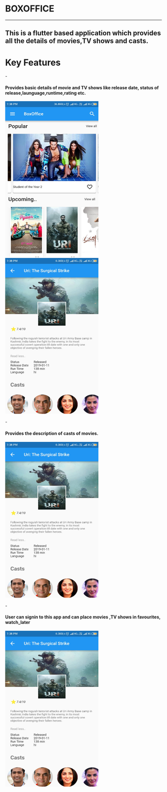 # BOXOFFICE
------------------------------------------------------------------------------------------
This is a flutter based application which provides all the details of movies,TV shows and casts.
-------------------------------------------------------------------------------------------

# Key Features

-<h4>Provides basic details of movie and TV shows like release date, status of release,launguage,runtime,rating etc.</h4>

<img src="https://github.com/anki2jain/boxoffice/blob/master/img2.jpeg " width="300" height="500">

<img src="https://github.com/anki2jain/boxoffice/blob/master/img3.jpeg " width="300" height="500">

-<h4>Provides the description of casts of movies.</h4>

<img src="https://github.com/anki2jain/boxoffice/blob/master/img3.jpeg " width="300" height="500">

-<h4>User can signin to this app and can place movies ,TV shows in favourites, watch_later</h4>

<img src="https://github.com/anki2jain/boxoffice/blob/master/img3.jpeg " width="300" height="500">
